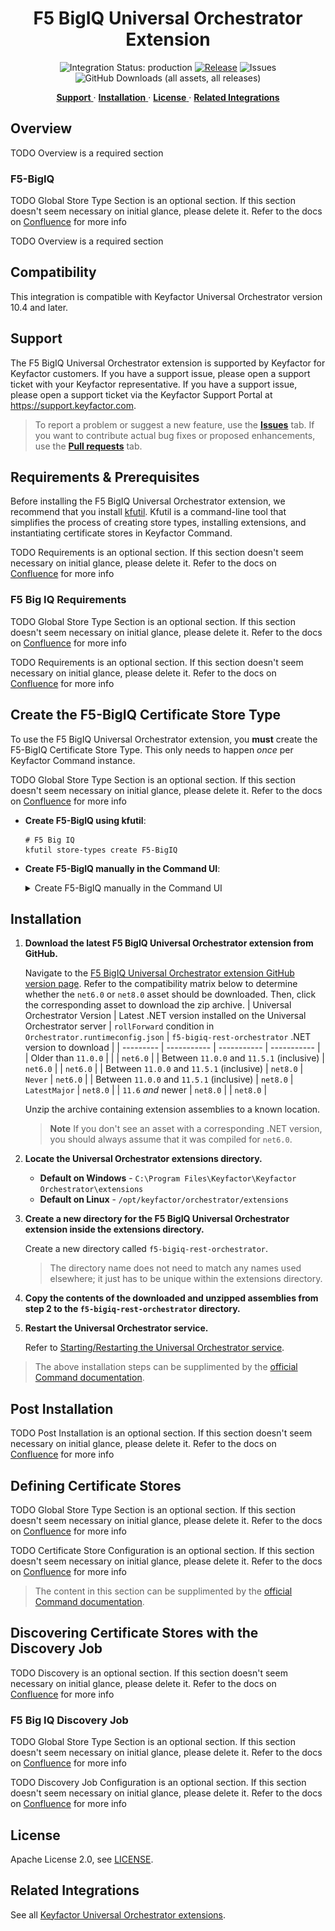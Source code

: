 <h1 align="center" style="border-bottom: none">
    F5 BigIQ Universal Orchestrator Extension
</h1>

<p align="center">
  <!-- Badges -->
<img src="https://img.shields.io/badge/integration_status-production-3D1973?style=flat-square" alt="Integration Status: production" />
<a href="https://github.com/Keyfactor/f5-bigiq-rest-orchestrator/releases"><img src="https://img.shields.io/github/v/release/Keyfactor/f5-bigiq-rest-orchestrator?style=flat-square" alt="Release" /></a>
<img src="https://img.shields.io/github/issues/Keyfactor/f5-bigiq-rest-orchestrator?style=flat-square" alt="Issues" />
<img src="https://img.shields.io/github/downloads/Keyfactor/f5-bigiq-rest-orchestrator/total?style=flat-square&label=downloads&color=28B905" alt="GitHub Downloads (all assets, all releases)" />
</p>

<p align="center">
  <!-- TOC -->
  <a href="#support">
    <b>Support</b>
  </a>
  ·
  <a href="#installation">
    <b>Installation</b>
  </a>
  ·
  <a href="#license">
    <b>License</b>
  </a>
  ·
  <a href="https://github.com/orgs/Keyfactor/repositories?q=orchestrator">
    <b>Related Integrations</b>
  </a>
</p>

## Overview

TODO Overview is a required section



### F5-BigIQ
TODO Global Store Type Section is an optional section. If this section doesn't seem necessary on initial glance, please delete it. Refer to the docs on [Confluence](https://keyfactor.atlassian.net/wiki/x/SAAyHg) for more info


TODO Overview is a required section

## Compatibility

This integration is compatible with Keyfactor Universal Orchestrator version 10.4 and later.

## Support
The F5 BigIQ Universal Orchestrator extension is supported by Keyfactor for Keyfactor customers. If you have a support issue, please open a support ticket with your Keyfactor representative. If you have a support issue, please open a support ticket via the Keyfactor Support Portal at https://support.keyfactor.com. 
 
> To report a problem or suggest a new feature, use the **[Issues](../../issues)** tab. If you want to contribute actual bug fixes or proposed enhancements, use the **[Pull requests](../../pulls)** tab.

## Requirements & Prerequisites

Before installing the F5 BigIQ Universal Orchestrator extension, we recommend that you install [kfutil](https://github.com/Keyfactor/kfutil). Kfutil is a command-line tool that simplifies the process of creating store types, installing extensions, and instantiating certificate stores in Keyfactor Command.


TODO Requirements is an optional section. If this section doesn't seem necessary on initial glance, please delete it. Refer to the docs on [Confluence](https://keyfactor.atlassian.net/wiki/x/SAAyHg) for more info

### F5 Big IQ Requirements
TODO Global Store Type Section is an optional section. If this section doesn't seem necessary on initial glance, please delete it. Refer to the docs on [Confluence](https://keyfactor.atlassian.net/wiki/x/SAAyHg) for more info


TODO Requirements is an optional section. If this section doesn't seem necessary on initial glance, please delete it. Refer to the docs on [Confluence](https://keyfactor.atlassian.net/wiki/x/SAAyHg) for more info




## Create the F5-BigIQ Certificate Store Type

To use the F5 BigIQ Universal Orchestrator extension, you **must** create the F5-BigIQ Certificate Store Type. This only needs to happen _once_ per Keyfactor Command instance.


TODO Global Store Type Section is an optional section. If this section doesn't seem necessary on initial glance, please delete it. Refer to the docs on [Confluence](https://keyfactor.atlassian.net/wiki/x/SAAyHg) for more info


* **Create F5-BigIQ using kfutil**:

    ```shell
    # F5 Big IQ
    kfutil store-types create F5-BigIQ
    ```

* **Create F5-BigIQ manually in the Command UI**:
    <details><summary>Create F5-BigIQ manually in the Command UI</summary>

    Create a store type called `F5-BigIQ` with the attributes in the tables below:

    #### Basic Tab
    | Attribute | Value | Description |
    | --------- | ----- | ----- |
    | Name | F5 Big IQ | Display name for the store type (may be customized) |
    | Short Name | F5-BigIQ | Short display name for the store type |
    | Capability | F5-BigIQ | Store type name orchestrator will register with. Check the box to allow entry of value |
    | Supports Add | ✅ Checked | Check the box. Indicates that the Store Type supports Management Add |
    | Supports Remove | ✅ Checked | Check the box. Indicates that the Store Type supports Management Remove |
    | Supports Discovery | 🔲 Unchecked |  Indicates that the Store Type supports Discovery |
    | Supports Reenrollment | 🔲 Unchecked |  Indicates that the Store Type supports Reenrollment |
    | Supports Create | 🔲 Unchecked |  Indicates that the Store Type supports store creation |
    | Needs Server | ✅ Checked | Determines if a target server name is required when creating store |
    | Blueprint Allowed | ✅ Checked | Determines if store type may be included in an Orchestrator blueprint |
    | Uses PowerShell | 🔲 Unchecked | Determines if underlying implementation is PowerShell |
    | Requires Store Password | 🔲 Unchecked | Enables users to optionally specify a store password when defining a Certificate Store. |
    | Supports Entry Password | 🔲 Unchecked | Determines if an individual entry within a store can have a password. |

    The Basic tab should look like this:

    ![F5-BigIQ Basic Tab](docsource/images/F5-BigIQ-basic-store-type-dialog.png)

    #### Advanced Tab
    | Attribute | Value | Description |
    | --------- | ----- | ----- |
    | Supports Custom Alias | Required | Determines if an individual entry within a store can have a custom Alias. |
    | Private Key Handling | Required | This determines if Keyfactor can send the private key associated with a certificate to the store. Required because IIS certificates without private keys would be invalid. |
    | PFX Password Style | Default | 'Default' - PFX password is randomly generated, 'Custom' - PFX password may be specified when the enrollment job is created (Requires the Allow Custom Password application setting to be enabled.) |

    The Advanced tab should look like this:

    ![F5-BigIQ Advanced Tab](docsource/images/F5-BigIQ-advanced-store-type-dialog.png)

    #### Custom Fields Tab
    Custom fields operate at the certificate store level and are used to control how the orchestrator connects to the remote target server containing the certificate store to be managed. The following custom fields should be added to the store type:

    | Name | Display Name | Description | Type | Default Value/Options | Required |
    | ---- | ------------ | ---- | --------------------- | -------- | ----------- |
    | DeployCertificateOnRenewal | Deploy Certificate to Linked Big IP on Renewal | This optional setting determines whether renewed certificates (Management-Add jobs with Overwrite selected) will be deployed to all linked Big IP devices. Linked devices are determined by looking at all of the client-ssl profiles that reference the renewed certificate that have an associated virtual server linked to a Big IP device. An immediate deployment is then scheduled within F5 Big IQ for each linked Big IP device. | Bool | false | 🔲 Unchecked |
    | IgnoreSSLWarning | Ignore SSL Warning | If you use a self signed certificate for the F5 Big IQ portal, you will need to add this optional Custom Field and set the value to True on the managed certificate store. | Bool | false | 🔲 Unchecked |
    | UseTokenAuth | Use Token Authentication | If you prefer to use F5 Big IQ's Token Authentication to authenticate F5 Big IQ API calls, you will need to add this optional Custom Field and set the value to True on the managed certificate store. If set to True for the store, the userid/password credentials you set for the certificate store will be used once to receive a token. This token is then used for all subsequent API calls for the duration of the job. If this option does not exist or is set to False, the userid/password credentials you set for the certificate store will be used for all API calls. | Bool | false | 🔲 Unchecked |
    | LoginProviderName | Authentication Provider Name | If Use Token Authentication is selected, you may optionally add a value for the authentication provider F5 Big IQ will use to retrieve the auth token. If you choose not to add this field or leave it blank on the certificate store (with no default value set), the default of "TMOS" will be used. | String |  | 🔲 Unchecked |

    The Custom Fields tab should look like this:

    ![F5-BigIQ Custom Fields Tab](docsource/images/F5-BigIQ-custom-fields-store-type-dialog.png)



    #### Entry Parameters Tab

    | Name | Display Name | Description | Type | Default Value | Entry has a private key | Adding an entry | Removing an entry | Reenrolling an entry |
    | ---- | ------------ | ---- | ------------- | ----------------------- | ---------------- | ----------------- | ------------------- | ----------- |
    | Alias | Alias (Reenrollment only) | The name F5 Big IQ uses to identify the certificate | String |  | 🔲 Unchecked | 🔲 Unchecked | 🔲 Unchecked | ✅ Checked |
    | Overwrite | Overwrite (Reenrollment only) | Allow overwriting an existing certificate when reenrolling? | Bool | False | 🔲 Unchecked | 🔲 Unchecked | 🔲 Unchecked | ✅ Checked |
    | SANs | SANs (Reenrollment only) | External SANs for the requested certificate. Each SAN must be prefixed with the type (DNS: or IP:) and multiple SANs must be delimitted by an ampersand (&). Example: DNS:server.domain.com&IP:127.0.0.1&DNS:server2.domain.com.  This is an optional field. | String |  | 🔲 Unchecked | 🔲 Unchecked | 🔲 Unchecked | 🔲 Unchecked |

    The Entry Parameters tab should look like this:

    ![F5-BigIQ Entry Parameters Tab](docsource/images/F5-BigIQ-entry-parameters-store-type-dialog.png)



    </details>

## Installation

1. **Download the latest F5 BigIQ Universal Orchestrator extension from GitHub.** 

    Navigate to the [F5 BigIQ Universal Orchestrator extension GitHub version page](https://github.com/Keyfactor/f5-bigiq-rest-orchestrator/releases/latest). Refer to the compatibility matrix below to determine whether the `net6.0` or `net8.0` asset should be downloaded. Then, click the corresponding asset to download the zip archive.
    | Universal Orchestrator Version | Latest .NET version installed on the Universal Orchestrator server | `rollForward` condition in `Orchestrator.runtimeconfig.json` | `f5-bigiq-rest-orchestrator` .NET version to download |
    | --------- | ----------- | ----------- | ----------- |
    | Older than `11.0.0` | | | `net6.0` |
    | Between `11.0.0` and `11.5.1` (inclusive) | `net6.0` | | `net6.0` | 
    | Between `11.0.0` and `11.5.1` (inclusive) | `net8.0` | `Never` | `net6.0` | 
    | Between `11.0.0` and `11.5.1` (inclusive) | `net8.0` | `LatestMajor` | `net8.0` | 
    | `11.6` _and_ newer | `net8.0` | | `net8.0` |

    Unzip the archive containing extension assemblies to a known location.

    > **Note** If you don't see an asset with a corresponding .NET version, you should always assume that it was compiled for `net6.0`.

2. **Locate the Universal Orchestrator extensions directory.**

    * **Default on Windows** - `C:\Program Files\Keyfactor\Keyfactor Orchestrator\extensions`
    * **Default on Linux** - `/opt/keyfactor/orchestrator/extensions`
    
3. **Create a new directory for the F5 BigIQ Universal Orchestrator extension inside the extensions directory.**
        
    Create a new directory called `f5-bigiq-rest-orchestrator`.
    > The directory name does not need to match any names used elsewhere; it just has to be unique within the extensions directory.

4. **Copy the contents of the downloaded and unzipped assemblies from __step 2__ to the `f5-bigiq-rest-orchestrator` directory.**

5. **Restart the Universal Orchestrator service.**

    Refer to [Starting/Restarting the Universal Orchestrator service](https://software.keyfactor.com/Core-OnPrem/Current/Content/InstallingAgents/NetCoreOrchestrator/StarttheService.htm).



> The above installation steps can be supplimented by the [official Command documentation](https://software.keyfactor.com/Core-OnPrem/Current/Content/InstallingAgents/NetCoreOrchestrator/CustomExtensions.htm?Highlight=extensions).


## Post Installation

TODO Post Installation is an optional section. If this section doesn't seem necessary on initial glance, please delete it. Refer to the docs on [Confluence](https://keyfactor.atlassian.net/wiki/x/SAAyHg) for more info


## Defining Certificate Stores


TODO Global Store Type Section is an optional section. If this section doesn't seem necessary on initial glance, please delete it. Refer to the docs on [Confluence](https://keyfactor.atlassian.net/wiki/x/SAAyHg) for more info

TODO Certificate Store Configuration is an optional section. If this section doesn't seem necessary on initial glance, please delete it. Refer to the docs on [Confluence](https://keyfactor.atlassian.net/wiki/x/SAAyHg) for more info



> The content in this section can be supplimented by the [official Command documentation](https://software.keyfactor.com/Core-OnPrem/Current/Content/ReferenceGuide/Certificate%20Stores.htm?Highlight=certificate%20store).


## Discovering Certificate Stores with the Discovery Job
TODO Discovery is an optional section. If this section doesn't seem necessary on initial glance, please delete it. Refer to the docs on [Confluence](https://keyfactor.atlassian.net/wiki/x/SAAyHg) for more info


### F5 Big IQ Discovery Job
TODO Global Store Type Section is an optional section. If this section doesn't seem necessary on initial glance, please delete it. Refer to the docs on [Confluence](https://keyfactor.atlassian.net/wiki/x/SAAyHg) for more info


TODO Discovery Job Configuration is an optional section. If this section doesn't seem necessary on initial glance, please delete it. Refer to the docs on [Confluence](https://keyfactor.atlassian.net/wiki/x/SAAyHg) for more info




## License

Apache License 2.0, see [LICENSE](LICENSE).

## Related Integrations

See all [Keyfactor Universal Orchestrator extensions](https://github.com/orgs/Keyfactor/repositories?q=orchestrator).